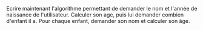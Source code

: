 Ecrire maintenant l'algorithme permettant de demander le nom et l'année de naissance de l'utilisateur. 
Calculer son age, puis lui demander combien d'enfant il a. 
Pour chaque enfant, demander son nom et calculer son âge.
